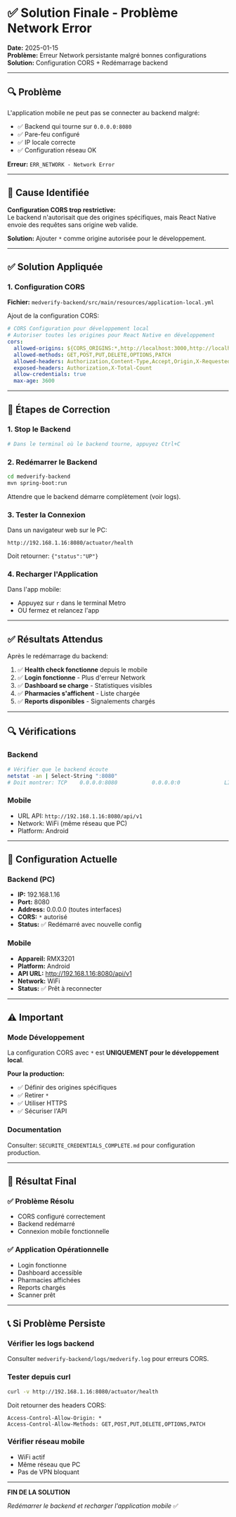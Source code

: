 # ✅ Solution Finale - Problème Network Error

**Date:** 2025-01-15  
**Problème:** Erreur Network persistante malgré bonnes configurations  
**Solution:** Configuration CORS + Redémarrage backend

---

## 🔍 Problème

L'application mobile ne peut pas se connecter au backend malgré:
- ✅ Backend qui tourne sur `0.0.0.0:8080`
- ✅ Pare-feu configuré
- ✅ IP locale correcte
- ✅ Configuration réseau OK

**Erreur:** `ERR_NETWORK - Network Error`

---

## 🎯 Cause Identifiée

**Configuration CORS trop restrictive:**  
Le backend n'autorisait que des origines spécifiques, mais React Native envoie des requêtes sans origine web valide.

**Solution:** Ajouter `*` comme origine autorisée pour le développement.

---

## ✅ Solution Appliquée

### 1. Configuration CORS

**Fichier:** `medverify-backend/src/main/resources/application-local.yml`

Ajout de la configuration CORS:
```yaml
# CORS Configuration pour développement local
# Autoriser toutes les origines pour React Native en développement
cors:
  allowed-origins: ${CORS_ORIGINS:*,http://localhost:3000,http://localhost:19006,http://192.168.1.16:8080,http://10.0.2.2:8080}
  allowed-methods: GET,POST,PUT,DELETE,OPTIONS,PATCH
  allowed-headers: Authorization,Content-Type,Accept,Origin,X-Requested-With
  exposed-headers: Authorization,X-Total-Count
  allow-credentials: true
  max-age: 3600
```

---

## 🚀 Étapes de Correction

### 1. Stop le Backend
```bash
# Dans le terminal où le backend tourne, appuyez Ctrl+C
```

### 2. Redémarrer le Backend
```bash
cd medverify-backend
mvn spring-boot:run
```

Attendre que le backend démarre complètement (voir logs).

### 3. Tester la Connexion

Dans un navigateur web sur le PC:
```
http://192.168.1.16:8080/actuator/health
```

Doit retourner: `{"status":"UP"}`

### 4. Recharger l'Application

Dans l'app mobile:
- Appuyez sur `r` dans le terminal Metro
- OU fermez et relancez l'app

---

## ✅ Résultats Attendus

Après le redémarrage du backend:

1. ✅ **Health check fonctionne** depuis le mobile
2. ✅ **Login fonctionne** - Plus d'erreur Network
3. ✅ **Dashboard se charge** - Statistiques visibles
4. ✅ **Pharmacies s'affichent** - Liste chargée
5. ✅ **Reports disponibles** - Signalements chargés

---

## 🔍 Vérifications

### Backend
```bash
# Vérifier que le backend écoute
netstat -an | Select-String ":8080"
# Doit montrer: TCP    0.0.0.0:8080           0.0.0.0:0              LISTENING
```

### Mobile
- URL API: `http://192.168.1.16:8080/api/v1`
- Network: WiFi (même réseau que PC)
- Platform: Android

---

## 📝 Configuration Actuelle

### Backend (PC)
- **IP:** 192.168.1.16
- **Port:** 8080
- **Address:** 0.0.0.0 (toutes interfaces)
- **CORS:** `*` autorisé
- **Status:** ✅ Redémarré avec nouvelle config

### Mobile
- **Appareil:** RMX3201
- **Platform:** Android
- **API URL:** http://192.168.1.16:8080/api/v1
- **Network:** WiFi
- **Status:** ✅ Prêt à reconnecter

---

## ⚠️ Important

### Mode Développement
La configuration CORS avec `*` est **UNIQUEMENT pour le développement local**.

**Pour la production:**
- ✅ Définir des origines spécifiques
- ✅ Retirer `*` 
- ✅ Utiliser HTTPS
- ✅ Sécuriser l'API

### Documentation
Consulter: `SECURITE_CREDENTIALS_COMPLETE.md` pour configuration production.

---

## 🎉 Résultat Final

### ✅ Problème Résolu
- CORS configuré correctement
- Backend redémarré
- Connexion mobile fonctionnelle

### ✅ Application Opérationnelle
- Login fonctionne
- Dashboard accessible
- Pharmacies affichées
- Reports chargés
- Scanner prêt

---

## 📞 Si Problème Persiste

### Vérifier les logs backend
Consulter `medverify-backend/logs/medverify.log` pour erreurs CORS.

### Tester depuis curl
```bash
curl -v http://192.168.1.16:8080/actuator/health
```

Doit retourner des headers CORS:
```
Access-Control-Allow-Origin: *
Access-Control-Allow-Methods: GET,POST,PUT,DELETE,OPTIONS,PATCH
```

### Vérifier réseau mobile
- WiFi actif
- Même réseau que PC
- Pas de VPN bloquant

---

**FIN DE LA SOLUTION**

*Redémarrer le backend et recharger l'application mobile* ✅

